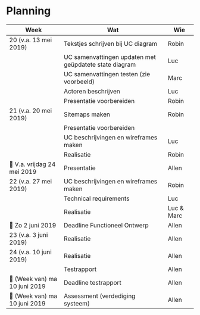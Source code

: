 # Planning
| Week | Wat | Wie |
|------|-----|-----|
| 20 (v.a. 13 mei 2019) | Tekstjes schrijven bij UC diagram | Robin |
| | UC samenvattingen updaten met geüpdatete state diagram | Luc |
| | UC samenvattingen testen (zie voorbeeld) | Marc |
| | Actoren beschrijven | Luc |
| | Presentatie voorbereiden | Robin |
| 21 (v.a. 20 mei 2019) | Sitemaps maken | Robin |
| | Presentatie voorbereiden |
| | UC beschrijvingen en wireframes maken | Luc |
| | Realisatie | Robin |
| &#x1F534; V.a. vrijdag 24 mei 2019 | Presentatie | Allen |
| 22 (v.a. 27 mei 2019) | UC beschrijvingen en wireframes maken | Robin |
| | Technical requirements | Luc |
| | Realisatie | Luc & Marc |
| &#x1F534; Zo 2 juni 2019 | Deadline Functioneel Ontwerp | Allen |
| 23 (v.a. 3 juni 2019) | Realisatie | Allen |
| 24 (v.a. 10 juni 2019) | Realisatie | Allen |
| | Testrapport | Allen |
| &#x1F534; (Week van) ma 10 juni 2019 | Deadline testrapport | Allen |
| &#x1F534; (Week van) ma 10 juni 2019 | Assessment (verdediging systeem) | Allen |